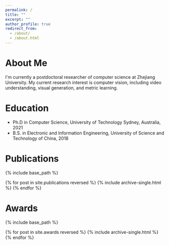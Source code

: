 ```yaml
---
permalink: /
title: ""
excerpt: ""
author_profile: true
redirect_from: 
  - /about/
  - /about.html
---
```

About Me
=======
I'm currently a postdoctoral researcher of computer science at Zhejiang University. My current research interest is computer vision, including video understanding, visual generation, and metric learning.



Education
=======
* Ph.D in Computer Science, University of Technology Sydney, Australia, 2021
* B.S. in Electronic and Information Engineering, University of Science and Technology of China, 2018



Publications
=======
{% include base_path %}

{% for post in site.publications reversed %}
  {% include archive-single.html %}
{% endfor %}

Awards
=======
{% include base_path %}

{% for post in site.awards reversed %}
  {% include archive-single.html %}
{% endfor %}